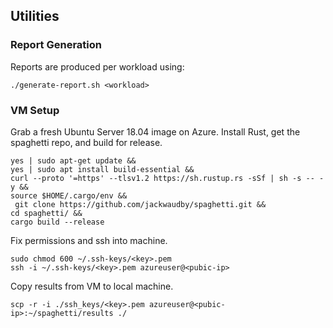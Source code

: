 ## Utilities

### Report Generation 
Reports are produced per workload using:
```
./generate-report.sh <workload>
```


### VM Setup

Grab a fresh Ubuntu Server 18.04 image on Azure.
Install Rust, get the spaghetti repo, and build for release.
```
yes | sudo apt-get update &&
yes | sudo apt install build-essential &&
curl --proto '=https' --tlsv1.2 https://sh.rustup.rs -sSf | sh -s -- -y &&
source $HOME/.cargo/env &&
 git clone https://github.com/jackwaudby/spaghetti.git &&
cd spaghetti/ &&
cargo build --release
```

Fix permissions and ssh into machine.
```
sudo chmod 600 ~/.ssh-keys/<key>.pem
ssh -i ~/.ssh-keys/<key>.pem azureuser@<pubic-ip>
```

Copy results from VM to local machine.
```
scp -r -i ./ssh_keys/<key>.pem azureuser@<pubic-ip>:~/spaghetti/results ./
```
